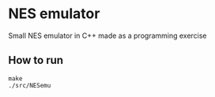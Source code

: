 # NES emulator
Small NES emulator in C++ made as a programming exercise

## How to run
```
make
./src/NESemu
```

